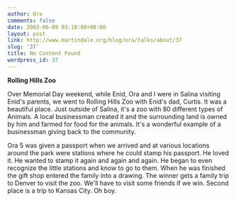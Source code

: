 ```yaml
---
author: Ora
comments: false
date: 2003-06-09 03:18:00+00:00
layout: post
link: http://www.martindale.org/blog/ora/talks/about/37
slug: '37'
title: No Content Found
wordpress_id: 37
---
```


**Rolling Hills Zoo**
  
Over Memorial Day weekend, while Enid, Ora and I were in Salina visiting Enid's parents, we went to Rolling Hills Zoo with Enid's dad, Curtis. It was a beautiful place. Just outside of Salina, it's a zoo with 80 different types of Animals. A local businessman created it and the surrounding land is owned by him and farmed for food for the animals. It's a wonderful example of a businessman giving back to the community.
  

  
Ora 5 was given a passport when we arrived and at various locations around the park were stations where he could stamp his passport. He loved it. He wanted to stamp it again and again and again. He began to even recognize the little stations and know to  go to them. When he was finished the gift shop entered the family into a drawing. The winner gets a family trip to Denver to visit the zoo. We'll have to visit some friends if we win. Second place is a trip to Kansas City. Oh boy.
